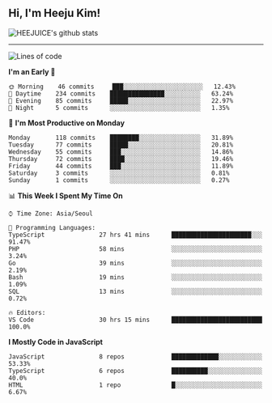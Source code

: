 ## Hi, I'm Heeju Kim!

![HEEJUICE's github stats](https://github-readme-stats.vercel.app/api?username=HEEJUICE&show_icons=true)

---
<!--START_SECTION:waka-->
![Lines of code](https://img.shields.io/badge/From%20Hello%20World%20I%27ve%20Written-12.7%20million%20lines%20of%20code-blue)

**I'm an Early 🐤** 

```text
🌞 Morning    46 commits     ███░░░░░░░░░░░░░░░░░░░░░░   12.43% 
🌆 Daytime    234 commits    ███████████████░░░░░░░░░░   63.24% 
🌃 Evening    85 commits     █████░░░░░░░░░░░░░░░░░░░░   22.97% 
🌙 Night      5 commits      ░░░░░░░░░░░░░░░░░░░░░░░░░   1.35%

```
📅 **I'm Most Productive on Monday** 

```text
Monday       118 commits    ████████░░░░░░░░░░░░░░░░░   31.89% 
Tuesday      77 commits     █████░░░░░░░░░░░░░░░░░░░░   20.81% 
Wednesday    55 commits     ███░░░░░░░░░░░░░░░░░░░░░░   14.86% 
Thursday     72 commits     ████░░░░░░░░░░░░░░░░░░░░░   19.46% 
Friday       44 commits     ███░░░░░░░░░░░░░░░░░░░░░░   11.89% 
Saturday     3 commits      ░░░░░░░░░░░░░░░░░░░░░░░░░   0.81% 
Sunday       1 commits      ░░░░░░░░░░░░░░░░░░░░░░░░░   0.27%

```


📊 **This Week I Spent My Time On** 

```text
⌚︎ Time Zone: Asia/Seoul

💬 Programming Languages: 
TypeScript               27 hrs 41 mins      ██████████████████████░░░   91.47% 
PHP                      58 mins             ░░░░░░░░░░░░░░░░░░░░░░░░░   3.24% 
Go                       39 mins             ░░░░░░░░░░░░░░░░░░░░░░░░░   2.19% 
Bash                     19 mins             ░░░░░░░░░░░░░░░░░░░░░░░░░   1.09% 
SQL                      13 mins             ░░░░░░░░░░░░░░░░░░░░░░░░░   0.72%

🔥 Editors: 
VS Code                  30 hrs 15 mins      █████████████████████████   100.0%

```

**I Mostly Code in JavaScript** 

```text
JavaScript               8 repos             █████████████░░░░░░░░░░░░   53.33% 
TypeScript               6 repos             ██████████░░░░░░░░░░░░░░░   40.0% 
HTML                     1 repo              █░░░░░░░░░░░░░░░░░░░░░░░░   6.67%

```



<!--END_SECTION:waka-->
